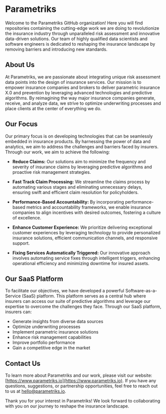 # Parametriks
Welcome to the Parametriks GitHub organization! Here you will find repositories containing the cutting-edge work we are doing to revolutionize the insurance industry through unparalleled risk assessment and innovative data-driven solutions. Our team of highly qualified data scientists and software engineers is dedicated to reshaping the insurance landscape by removing barriers and introducing new standards.

## About Us

At Parametriks, we are passionate about integrating unique risk assessment data points into the design of insurance services. Our mission is to empower insurance companies and brokers to deliver parametric insurance X.0 and prevention by leveraging advanced technologies and predictive algorithms. By reimagining the way major insurance companies generate, receive, and analyze data, we strive to optimize underwriting processes and place clients at the center of everything we do.

## Our Focus

Our primary focus is on developing technologies that can be seamlessly embedded in insurance products. By harnessing the power of data and analytics, we aim to address the challenges and barriers faced by insurers. Through our work, we aim to achieve the following:

- **Reduce Claims:** Our solutions aim to minimize the frequency and severity of insurance claims by leveraging predictive algorithms and proactive risk management strategies.

- **Fast Track Claim Processing:** We streamline the claims process by automating various stages and eliminating unnecessary delays, ensuring swift and efficient claim resolution for policyholders.

- **Performance-Based Accountability:** By incorporating performance-based metrics and accountability frameworks, we enable insurance companies to align incentives with desired outcomes, fostering a culture of excellence.

- **Enhance Customer Experience:** We prioritize delivering exceptional customer experiences by leveraging technology to provide personalized insurance solutions, efficient communication channels, and responsive support.

- **Fixing Services Automatically Triggered:** Our innovative approach involves automating service fixes through intelligent triggers, enhancing operational efficiency and minimizing downtime for insured assets.

## Our SaaS Platform

To facilitate our objectives, we have developed a powerful Software-as-a-Service (SaaS) platform. This platform serves as a central hub where insurers can access our suite of predictive algorithms and leverage our expertise to overcome the challenges they face. Through our SaaS platform, insurers can:

- Generate insights from diverse data sources
- Optimize underwriting processes
- Implement parametric insurance solutions
- Enhance risk management capabilities
- Improve portfolio performance
- Gain a competitive edge in the market

## Contact Us

To learn more about Parametriks and our work, please visit our website: [https://www.parametriks.io](https://www.parametriks.io). If you have any questions, suggestions, or partnership opportunities, feel free to reach out to us at [hello@parametriks.io](mailto:hello@parametriks.io).

Thank you for your interest in Parametriks! We look forward to collaborating with you on our journey to reshape the insurance landscape.
